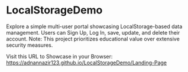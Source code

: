 # LocalStorageDemo
Explore a simple multi-user portal showcasing LocalStorage-based data management. Users can Sign Up, Log In, save, update, and delete their account. Note: This project prioritizes educational value over extensive security measures.

Visit this URL to Showcase in your Browser: https://adnannazir123.github.io/LocalStorageDemo/Landing-Page
